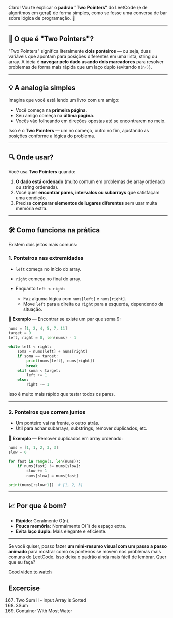Claro! Vou te explicar o **padrão "Two Pointers"** do LeetCode (e de algoritmos em geral) de forma simples, como se fosse uma conversa de bar sobre lógica de programação. 🍻

---

## 📌 O que é "Two Pointers"?

"Two Pointers" significa literalmente **dois ponteiros** — ou seja, duas variáveis que apontam para posições diferentes em uma lista, string ou array.
A ideia é **navegar pelo dado usando dois marcadores** para resolver problemas de forma mais rápida que um laço duplo (evitando `O(n²)`).

---

## 💡 A analogia simples

Imagina que você está lendo um livro com um amigo:

* Você começa na **primeira página**.
* Seu amigo começa na **última página**.
* Vocês vão folheando em direções opostas até se encontrarem no meio.

Isso é o **Two Pointers** — um no começo, outro no fim, ajustando as posições conforme a lógica do problema.

---

## 🔍 Onde usar?

Você usa **Two Pointers** quando:

1. **O dado está ordenado** (muito comum em problemas de array ordenado ou string ordenada).
2. Você quer **encontrar pares, intervalos ou subarrays** que satisfaçam uma condição.
3. Precisa **comparar elementos de lugares diferentes** sem usar muita memória extra.

---

## 🛠 Como funciona na prática

Existem dois jeitos mais comuns:

### 1. **Ponteiros nas extremidades**

* `left` começa no início do array.
* `right` começa no final do array.
* Enquanto `left < right`:

  * Faz alguma lógica com `nums[left]` e `nums[right]`.
  * Move `left` para a direita ou `right` para a esquerda, dependendo da situação.

💬 **Exemplo** — Encontrar se existe um par que soma 9:

```python
nums = [1, 2, 4, 5, 7, 11]
target = 9
left, right = 0, len(nums) - 1

while left < right:
    soma = nums[left] + nums[right]
    if soma == target:
        print(nums[left], nums[right])
        break
    elif soma < target:
        left += 1
    else:
        right -= 1
```

Isso é muito mais rápido que testar todos os pares.

---

### 2. **Ponteiros que correm juntos**

* Um ponteiro vai na frente, o outro atrás.
* Útil para achar subarrays, substrings, remover duplicados, etc.

💬 **Exemplo** — Remover duplicados em array ordenado:

```python
nums = [1, 1, 2, 3, 3]
slow = 0

for fast in range(1, len(nums)):
    if nums[fast] != nums[slow]:
        slow += 1
        nums[slow] = nums[fast]

print(nums[:slow+1])  # [1, 2, 3]
```

---

## 📈 Por que é bom?

* **Rápido:** Geralmente O(n).
* **Pouca memória:** Normalmente O(1) de espaço extra.
* **Evita laço duplo:** Mais elegante e eficiente.

---

Se você quiser, posso fazer **um mini-resumo visual com um passo a passo animado** para mostrar como os ponteiros se movem nos problemas mais comuns do LeetCode. Isso deixa o padrão ainda mais fácil de lembrar. Quer que eu faça?


[Good video to watch](https://www.google.com/search?q=two+pointers+algorithm+explained&sca_esv=fc200b82b34debf5&rlz=1C1FKPE_en-GBIE1162IE1162&sxsrf=AE3TifMAR5H0dJEnqsMDcuowcRlZPSoKqA%3A1755013160248&ei=KGCbaN33DoqRhbIP7Kj18A8&oq=two+pointers+algorithm+exp&gs_lp=Egxnd3Mtd2l6LXNlcnAiGnR3byBwb2ludGVycyBhbGdvcml0aG0gZXhwKgIIADIGEAAYFhgeMggQABiABBiiBDIFEAAY7wUyBRAAGO8FMgUQABjvBTIFEAAY7wVIhhdQvgFY5QtwAXgBkAEAmAE8oAHmAaoBATS4AQPIAQD4AQGYAgWgAvgBwgIKEAAYsAMY1gQYR8ICDRAAGIAEGLADGEMYigXCAgcQABiABBgTwgIIEAAYExgWGB6YAwCIBgGQBgiSBwE1oAfpELIHATS4B_EBwgcFMC40LjHIBw4&sclient=gws-wiz-serp#fpstate=ive&vld=cid:5d712f29,vid:VEPCm3BCtik,st:0)


## Excercise

 167. Two Sum II - input Array is Sorted
 15.  3Sum
 11.  Container With Most Water